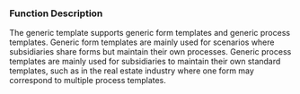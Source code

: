  ### Function Description
The generic template supports generic form templates and generic process templates. Generic form templates are mainly used for scenarios where subsidiaries share forms but maintain their own processes. Generic process templates are mainly used for subsidiaries to maintain their own standard templates, such as in the real estate industry where one form may correspond to multiple process templates.

